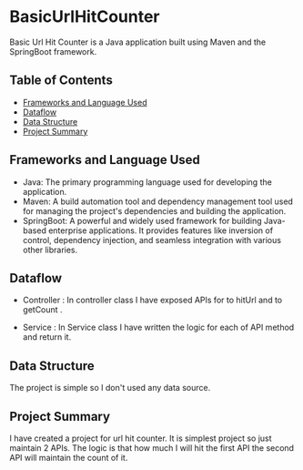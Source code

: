 # BasicUrlHitCounter

Basic Url Hit Counter is a Java application built using Maven and the SpringBoot framework.

## Table of Contents

- [Frameworks and Language Used](#frameworks-and-language-used)
- [Dataflow](#dataflow)
- [Data Structure](#data-structure)
- [Project Summary](#project-summary)

## Frameworks and Language Used

- Java: The primary programming language used for developing the application.
- Maven: A build automation tool and dependency management tool used for managing the project's dependencies and building the application.
- SpringBoot: A powerful and widely used framework for building Java-based enterprise applications. It provides features like inversion of control, dependency injection, and seamless integration with various other libraries.

## Dataflow
* Controller : In controller class I have exposed APIs for to hitUrl and to getCount  .

* Service : In Service class I have written the logic for each of API method and return it.


## Data Structure

The project is simple so I don't used any data source.

## Project Summary

I have created a project for url hit counter. It is simplest project so just maintain 2 APIs. The logic is that how much I will hit the first API the second API will maintain the count of it.
